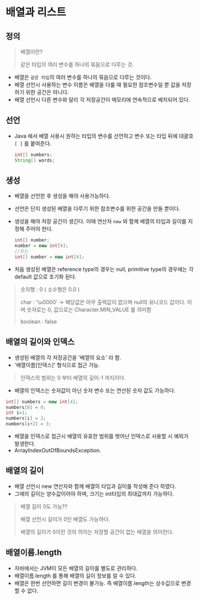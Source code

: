 # 배열과 리스트



## 정의

> 배열이란?
>
> 같은 타입의 여러 변수를 하나의 묶음으로 다루는 것.

* 배열은 `같은 타입`의 여러 변수를 하나의 묶음으로 다루는 것이다.
* 배열 선언시 사용하는 변수 이름은 배열을 다룰 때 필요한 참조변수일 뿐 값을 저장하기 위한 공간은 아니다.
* 배열 선언시 다른 변수와 달리 각 저장공간이 메모리에 연속적으로 배치되어 있다.



## 선언

* Java 에서 배열 사용시 원하는 타입의 변수를 선언하고 변수 또는 타입 뒤에 대괄호 ` [ ] ` 를 붙여준다.

  ```java
  int[] numbers;
  String[] words;
  ```

## 생성

* 배열을 선언한 후 생성을 해야 사용가능하다.

* 선언은 단지 생성된 배열을 다루기 위한 참조변수를 위한 공간을 만들 뿐이다.

* 생성을 해야 저장 공간이 생긴다. 이때 연산자 `new` 와 함께 배열의 타입과 길이를 지정해 주어야 한다.

  ```java
  int[] number;
  number = new int[4];
  //또는
  int[] number = new int[4];
  ```

* 처음 생성된 배열은 reference type의 경우는 null, primitive type의 경우에는 각 default 값으로 초기화 된다.

> 숫자형 : 0 ( 소수형은 0.0 )
>
> char : '\u0000' -> 해당값은 아무 출력값이 없으며 null의 유니코드 값이다. 이며 숫자로는 0, 값으로는 Character.MIN_VALUE 를 의미함
>
> boolean : false

## 배열의 길이와 인덱스

* 생성된 배열의 각 저장공간을 '배열의 요소' 라 함.
*  '배열이름[인덱스]' 형식으로 접근 가능.

> 인덱스의 범위는 0 부터 배열의 길이-1 까지이다.

* 배열의 인덱스는 숫자값이 아닌 숫자 변수 또는 연산된 숫자 값도 가능하다.

```java
int[] numbers = new int[4];
numbers[0] = 0;
int i=1;
numbers[i] = 1;
numbers[i+2] = 3;
```

* 배열을 인덱스로 접근시 배열의 유효한 범위를 벗어난 인덱스로 사용할 시 예외가 발생한다.
* ArrayIndexOutOfBoundsException.

## 배열의 길이

* 배열 선언시 new 연산자와 함께 배열의 타입과 길이를 작성해 준다 하였다.
* 그때의 길이는 양수값이어야 하며, 크기는 int타입의 최대값까지 가능하다.

> 배열 길이 0도 가능??
>
> 배열 선언시 길이가 0인 배열도 가능하다. 
>
> 배열의 길이가 0이란 것의 의미는 저장할 공간이 없는 배열을 의미한다.



## 배열이름.length

* 자바에서는 JVM이 모든 배열의 길이를 별도로 관리하다.
* 배열이름.length 를 통해 배열의 길이 정보를 알 수 있다.
* 배열은 한번 선언하면 길이 변경이 불가능. 즉 배열이름.length는 상수값으로 변경할 수 없다.



##













